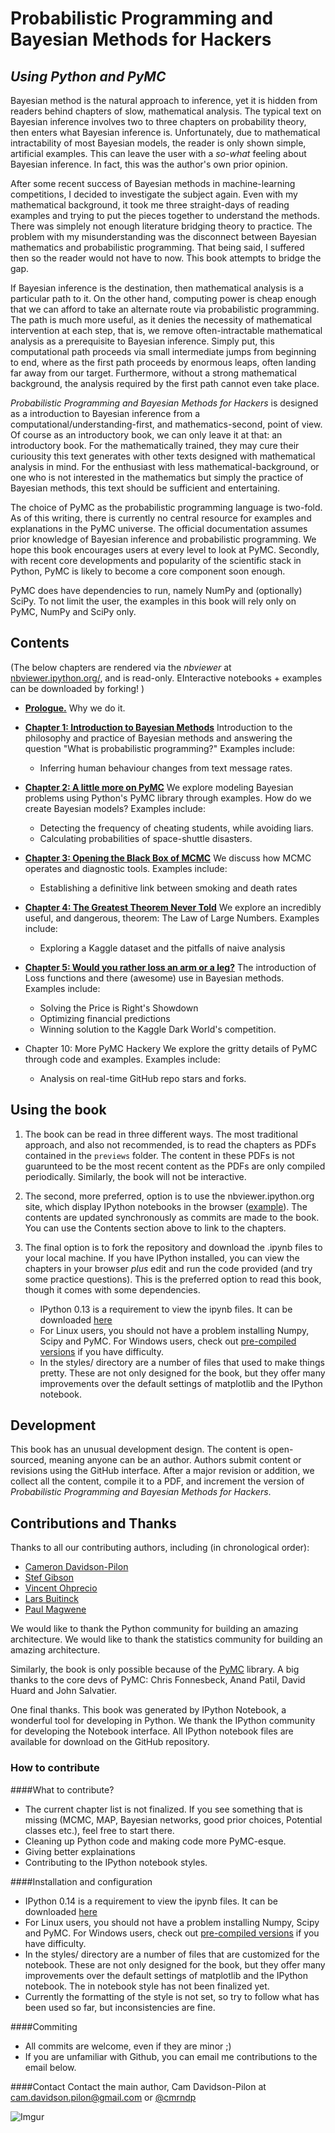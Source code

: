Probabilistic Programming and Bayesian Methods for Hackers
========
## *Using Python and PyMC*


Bayesian method is the natural approach to inference, yet it is hidden from readers behind chapters of slow, mathematical analysis. The typical text on Bayesian inference involves two to three chapters on probability theory, then enters what Bayesian inference is. Unfortunately, due to mathematical intractability of most Bayesian models, the reader is only shown simple, artificial examples. This can leave the user with a *so-what* feeling about Bayesian inference. In fact, this was the author's own prior opinion.

After some recent success of Bayesian methods in machine-learning competitions, I decided to investigate the subject again. Even with my mathematical background, it took me three straight-days of reading examples and trying to put the pieces together to understand the methods. There was simplely not enough literature bridging theory to practice. The problem with my misunderstanding was the disconnect between Bayesian mathematics and probabilistic programming. That being said, I suffered then so the reader would not have to now. This book attempts to bridge the gap.

If Bayesian inference is the destination, then mathematical analysis is a particular path to it. On the other hand, computing power is cheap enough that we can afford to take an alternate route via probabilistic programming. The path is much more useful, as it denies the necessity of mathematical intervention at each step, that is, we remove often-intractable mathematical analysis as a prerequisite to Bayesian inference. Simply put, this computational path proceeds via small intermediate jumps from beginning to end, where as the first path proceeds by enormous leaps, often landing far away from our target. Furthermore, without a strong mathematical background, the analysis required by the first path cannot even take place.

*Probabilistic Programming and Bayesian Methods for Hackers* is designed as a introduction to Bayesian inference from a computational/understanding-first, and mathematics-second, point of view. Of course as an introductory book, we can only leave it at that: an introductory book. For the mathematically trained, they may cure their curiousity this text generates with other texts designed with mathematical analysis in mind. For the enthusiast with less mathematical-background, or one who is not interested in the mathematics but simply the practice of Bayesian methods, this text should be sufficient and entertaining.

The choice of PyMC as the probabilistic programming language is two-fold. As of this writing, there is currently no central resource for examples and explanations in the PyMC universe. The official documentation assumes prior knowledge of Bayesian inference and probabilistic programming. We hope this book encourages users at every level to look at PyMC. Secondly, with recent core developments and popularity of the scientific stack in Python, PyMC is likely to become a core component soon enough.

PyMC does have dependencies to run, namely NumPy and (optionally) SciPy. To not limit the user, the examples in this book will rely only on PyMC, NumPy and SciPy only.


Contents
------

(The below chapters are rendered via the *nbviewer* at [nbviewer.ipython.org/](http://nbviewer.ipython.org/), and is read-only. EInteractive notebooks + examples can be downloaded by forking! )


* [**Prologue.**](http://nbviewer.ipython.org/urls/raw.github.com/CamDavidsonPilon/Probabilistic-Programming-and-Bayesian-Methods-for-Hackers/master/Prologue/Prologue.ipynb) Why we do it.

* [**Chapter 1: Introduction to Bayesian Methods**](http://nbviewer.ipython.org/urls/raw.github.com/CamDavidsonPilon/Probabilistic-Programming-and-Bayesian-Methods-for-Hackers/master/Chapter1_Introduction/Chapter1_Introduction.ipynb)
    Introduction to the philosophy and practice of Bayesian methods and answering the question "What is probabilistic programming?" Examples include:
    - Inferring human behaviour changes from text message rates.
    
* [**Chapter 2: A little more on PyMC**](http://nbviewer.ipython.org/urls/raw.github.com/CamDavidsonPilon/Probabilistic-Programming-and-Bayesian-Methods-for-Hackers/master/Chapter2_MorePyMC/MorePyMC.ipynb)
    We explore modeling Bayesian problems using Python's PyMC library through examples. How do we create Bayesian models? Examples include:
    - Detecting the frequency of cheating students, while avoiding liars.
    - Calculating probabilities of space-shuttle disasters.
    
* [**Chapter 3: Opening the Black Box of MCMC**](http://nbviewer.ipython.org/urls/raw.github.com/CamDavidsonPilon/Probabilistic-Programming-and-Bayesian-Methods-for-Hackers/master/Chapter3_MCMC/IntroMCMC.ipynb)
    We discuss how MCMC operates and diagnostic tools. Examples include:
    - Establishing a definitive link between smoking and death rates
    
* [**Chapter 4: The Greatest Theorem Never Told**](http://nbviewer.ipython.org/urls/raw.github.com/CamDavidsonPilon/Probabilistic-Programming-and-Bayesian-Methods-for-Hackers/master/Chapter4_TheGreatestTheoremNeverTold/LawOfLargeNumbers.ipynb)
    We explore an incredibly useful, and dangerous, theorem: The Law of Large Numbers. Examples include:
    - Exploring a Kaggle dataset and the pitfalls of naive analysis
    
* [**Chapter 5: Would you rather loss an arm or a leg?**](http://nbviewer.ipython.org/urls/raw.github.com/CamDavidsonPilon/Probabilistic-Programming-and-Bayesian-Methods-for-Hackers/master/Chapter5_/LossFunctions.ipynb)
    The introduction of Loss functions and there (awesome) use in Bayesian methods.  Examples include:
    - Solving the Price is Right's Showdown
    - Optimizing financial predictions
    - Winning solution to the Kaggle Dark World's competition.
    
* Chapter 10: More PyMC Hackery
    We explore the gritty details of PyMC through code and examples. Examples include:
    -  Analysis on real-time GitHub repo stars and forks.


Using the book
-------

1. The book can be read in three different ways. The most traditional approach, and also not recommended, is to read the chapters as PDFs contained in the `previews` folder. The content
in these PDFs is not guarunteed to be the most recent content as the PDFs are only compiled periodically. Similarly, the book will not be
interactive.

2. The second, more preferred, option is to use the nbviewer.ipython.org site, which display IPython notebooks in the browser ([example](http://nbviewer.ipython.org/urls/raw.github.com/CamDavidsonPilon/Probabilistic-Programming-and-Bayesian-Methods-for-Hackers/master/Chapter1_Introduction/Chapter1_Introduction.ipynb)).
The contents are updated synchronously as commits are made to the book. You can use the Contents section above to link to the chapters.
 
3. The final option is to fork the repository and download the .ipynb files to your local machine. If you have IPython installed, you can view the 
chapters in your browser *plus* edit and run the code provided (and try some practice questions). This is the preferred option to read
this book, though it comes with some dependencies. 
 
    -  IPython 0.13 is a requirement to view the ipynb files. It can be downloaded [here](http://ipython.org/ipython-doc/dev/install/index.html)
    -  For Linux users, you should not have a problem installing Numpy, Scipy and PyMC. For Windows users, check out [pre-compiled versions](http://www.lfd.uci.edu/~gohlke/pythonlibs/) if you have difficulty. 
    -  In the styles/ directory are a number of files that used to make things pretty. These are not only designed for the book, but they offer many improvements over the default settings of matplotlib and the IPython notebook.
 

Development
------

This book has an unusual development design. The content is open-sourced, meaning anyone can be an author. 
Authors submit content or revisions using the GitHub interface. After a major revision or addition, we collect all the content, compile it to a 
PDF, and increment the version of *Probabilistic Programming and Bayesian Methods for Hackers*. 


Contributions and Thanks
-----


Thanks to all our contributing authors, including (in chronological order):
-  [Cameron Davidson-Pilon](http://www.camdp.com)
-  [Stef Gibson](http://stefgibson.com)
-  [Vincent Ohprecio](http://bigsnarf.wordpress.com/)
-  [Lars Buitinck](https://github.com/larsman)
-  [Paul Magwene](http://github.com/pmagwene) 


We would like to thank the Python community for building an amazing architecture. We would like to thank the 
statistics community for building an amazing architecture. 

Similarly, the book is only possible because of the [PyMC](http://github.com/pymc-dev/pymc) library. A big thanks to the core devs of PyMC: Chris Fonnesbeck, Anand Patil, David Huard and John Salvatier.

One final thanks. This book was generated by IPython Notebook, a wonderful tool for developing in Python. We thank the IPython 
community for developing the Notebook interface. All IPython notebook files are available for download on the GitHub repository. 



### How to contribute

####What to contribute?

-  The current chapter list is not finalized. If you see something that is missing (MCMC, MAP, Bayesian networks, good prior choices, Potential classes etc.),
feel free to start there. 
-  Cleaning up Python code and making code more PyMC-esque.
-  Giving better explainations
-  Contributing to the IPython notebook styles.


####Installation and configuration

-  IPython 0.14 is a requirement to view the ipynb files. It can be downloaded [here](http://ipython.org/ipython-doc/dev/install/index.html)
-  For Linux users, you should not have a problem installing Numpy, Scipy and PyMC. For Windows users, check out [pre-compiled versions](http://www.lfd.uci.edu/~gohlke/pythonlibs/) if you have difficulty. 
-  In the styles/ directory are a number of files that are customized for the notebook. 
These are not only designed for the book, but they offer many improvements over the 
default settings of matplotlib and the IPython notebook. The in notebook style has not been finalized yet.
-  Currently the formatting of the style is not set, so try to follow what has been used so far, but inconsistencies are fine. 

####Commiting

-  All commits are welcome, even if they are minor ;)
-  If you are unfamiliar with Github, you can email me contributions to the email below.

####Contact
Contact the main author, Cam Davidson-Pilon at cam.davidson.pilon@gmail.com or [@cmrndp](https://twitter.com/cmrn_dp)


![Imgur](http://i.imgur.com/Zb79QZb.png)
